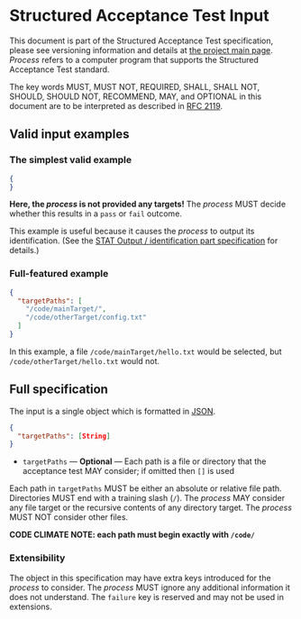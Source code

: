 # Structured Acceptance Test Input

This document is part of the Structured Acceptance Test specification, please see versioning information and details at [the project main page](README.md). *Process* refers to a computer program that supports the Structured Acceptance Test standard.

The key words MUST, MUST NOT, REQUIRED, SHALL, SHALL NOT, SHOULD, SHOULD NOT, RECOMMEND, MAY, and OPTIONAL in this document are to be interpreted as described in [RFC 2119](https://www.ietf.org/rfc/rfc2119.txt).

## Valid input examples

### The simplest valid example

```json
{
}
```

**Here, the *process* is not provided any targets!** The *process* MUST decide whether this results in a `pass` or `fail` outcome.

This example is useful because it causes the *process* to output its identification. (See the [STAT Output / identification part specification](Stat-Output.md#identification) for details.)

### Full-featured example

```json
{
  "targetPaths": [
    "/code/mainTarget/",
    "/code/otherTarget/config.txt"
  ]
}
```

In this example, a file `/code/mainTarget/hello.txt` would be selected, but `/code/otherTarget/hello.txt` would not.

## Full specification

The input is a single object which is formatted in [JSON](http://www.json.org/).

```json
{
  "targetPaths": [String]
}
```

* `targetPaths` &mdash; **Optional** &mdash; Each path is a file or directory that the acceptance test MAY consider; if omitted then `[]` is used

Each path in `targetPaths` MUST be either an absolute or relative file path. Directories MUST end with a training slash (`/`). The *process* MAY consider any file target or the recursive contents of any directory target. The *process* MUST NOT consider other files.

**CODE CLIMATE NOTE: each path must begin exactly with `/code/`**

 ### Extensibility

 The object in this specification may have extra keys introduced for the *process* to consider. The *process* MUST ignore any additional information it does not understand. The `failure` key is reserved and may not be used in extensions.
